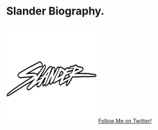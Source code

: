 # Slander Biography.
	
#

<img src="CydiaIcon.png">
<a class="btn btn-sm btn-default" href="https://twitter.com/ItzAnki">Follow Me on Twitter!</a>
